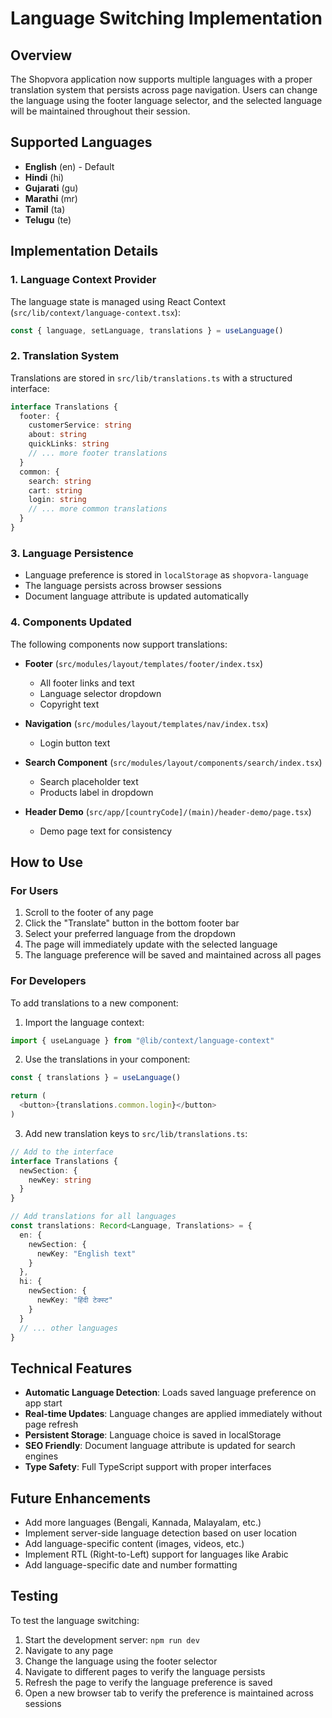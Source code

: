 # Language Switching Implementation

## Overview

The Shopvora application now supports multiple languages with a proper translation system that persists across page navigation. Users can change the language using the footer language selector, and the selected language will be maintained throughout their session.

## Supported Languages

- **English** (en) - Default
- **Hindi** (hi)
- **Gujarati** (gu)
- **Marathi** (mr)
- **Tamil** (ta)
- **Telugu** (te)

## Implementation Details

### 1. Language Context Provider

The language state is managed using React Context (`src/lib/context/language-context.tsx`):

```typescript
const { language, setLanguage, translations } = useLanguage()
```

### 2. Translation System

Translations are stored in `src/lib/translations.ts` with a structured interface:

```typescript
interface Translations {
  footer: {
    customerService: string
    about: string
    quickLinks: string
    // ... more footer translations
  }
  common: {
    search: string
    cart: string
    login: string
    // ... more common translations
  }
}
```

### 3. Language Persistence

- Language preference is stored in `localStorage` as `shopvora-language`
- The language persists across browser sessions
- Document language attribute is updated automatically

### 4. Components Updated

The following components now support translations:

- **Footer** (`src/modules/layout/templates/footer/index.tsx`)
  - All footer links and text
  - Language selector dropdown
  - Copyright text

- **Navigation** (`src/modules/layout/templates/nav/index.tsx`)
  - Login button text

- **Search Component** (`src/modules/layout/components/search/index.tsx`)
  - Search placeholder text
  - Products label in dropdown

- **Header Demo** (`src/app/[countryCode]/(main)/header-demo/page.tsx`)
  - Demo page text for consistency

## How to Use

### For Users

1. Scroll to the footer of any page
2. Click the "Translate" button in the bottom footer bar
3. Select your preferred language from the dropdown
4. The page will immediately update with the selected language
5. The language preference will be saved and maintained across all pages

### For Developers

To add translations to a new component:

1. Import the language context:
```typescript
import { useLanguage } from "@lib/context/language-context"
```

2. Use the translations in your component:
```typescript
const { translations } = useLanguage()

return (
  <button>{translations.common.login}</button>
)
```

3. Add new translation keys to `src/lib/translations.ts`:
```typescript
// Add to the interface
interface Translations {
  newSection: {
    newKey: string
  }
}

// Add translations for all languages
const translations: Record<Language, Translations> = {
  en: {
    newSection: {
      newKey: "English text"
    }
  },
  hi: {
    newSection: {
      newKey: "हिंदी टेक्स्ट"
    }
  }
  // ... other languages
}
```

## Technical Features

- **Automatic Language Detection**: Loads saved language preference on app start
- **Real-time Updates**: Language changes are applied immediately without page refresh
- **Persistent Storage**: Language choice is saved in localStorage
- **SEO Friendly**: Document language attribute is updated for search engines
- **Type Safety**: Full TypeScript support with proper interfaces

## Future Enhancements

- Add more languages (Bengali, Kannada, Malayalam, etc.)
- Implement server-side language detection based on user location
- Add language-specific content (images, videos, etc.)
- Implement RTL (Right-to-Left) support for languages like Arabic
- Add language-specific date and number formatting

## Testing

To test the language switching:

1. Start the development server: `npm run dev`
2. Navigate to any page
3. Change the language using the footer selector
4. Navigate to different pages to verify the language persists
5. Refresh the page to verify the language preference is saved
6. Open a new browser tab to verify the preference is maintained across sessions 